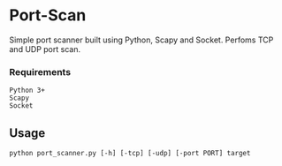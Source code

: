 # Port-Scan
Simple port scanner built using Python, Scapy and Socket. Perfoms TCP and UDP port scan.

### Requirements

	Python 3+
	Scapy
	Socket

## Usage

	python port_scanner.py [-h] [-tcp] [-udp] [-port PORT] target
